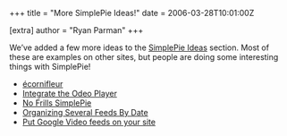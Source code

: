 +++
title = "More SimplePie Ideas!"
date = 2006-03-28T10:01:00Z

[extra]
author = "Ryan Parman"
+++

We’ve added a few more ideas to the [SimplePie Ideas](/ideas/) section. Most of these are examples on other sites, but people are doing some interesting things with SimplePie!

- [écornifleur](/ideas/external-links/ecornifleur/ "écornifleur")
- [Integrate the Odeo Player](/ideas/external-links/integrate-the-odeo-player/ "Integrate the Odeo Player")
- [No Frills SimplePie](/ideas/external-links/no-frills-simplepie/ "No Frills SimplePie")
- [Organizing Several Feeds By Date](/ideas/external-links/organizing-several-feeds-by-date/ "Organizing Several Feeds By Date")
- [Put Google Video feeds on your site](/ideas/external-links/put-google-video-feeds-on-your-site/ "Put Google Video feeds on your site")
